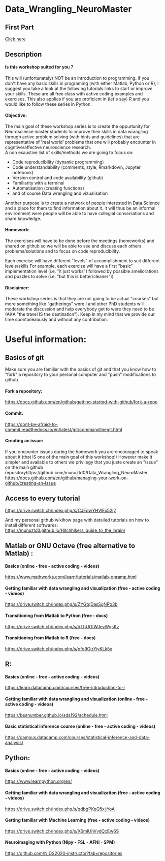 # Data_Wrangling_NeuroMaster

## First Part
[Click here](https://munoztd0.github.io/Data_Wrangling_NeuroMaster/)



## Description
#### Is this workshop suited for you ? 
This will (unfortunately) NOT be an introduction to programming. If you don't have any basic skills in programing (with either Matlab, Python or R), I suggest you take a look at the following tutorials links to start or improve your skills. These are all free class with active coding examples and exercises. 
This also applies if you are proficient in (let's say) R and you would like to follow these series in Python. 

#### Objective: 
The main goal of these workshop series is to create the oppurtunity for Neuroscience master students to improve their skills in data wrangling through active problem solving (with hints and guidelines) that are representative of 'real world' problems that one will probably encounter in cogntive/affective neuroscience research.  
A non exaustive list of skills/methods we are going to focus on: 
  - Code reproducibility (dynamic programming)
  - Code understandability (comments, style, Rmarkdown, Jupyter notebook)
  - Version control and code availability (github)
  - Familiarity with a terminal
  - Automatisation (creating functions)
  - and of course Data wrangling and vizualisation

Another purpose is to create a network of people interested in Data Science and a place for them to find information about it. It will thus be an informal environment were people will be able to have collegial conversations and share knowledge. 

#### Homework: 
The exercises will have to be done before the meetings (homeworks) and shared on github so we will be able to see and discuss each others problems/solutions and to focus on code reproducibility. 

Each exercise will have different "levels" of accomplishment to suit different levels/skills For example, each exercise will have a first "basic" implementation level (i.e. "it just works") followed by possible ameliorations and puzzles to solve (i.e. "but this is better/cleaner"))

#### Disclaimer: 
These workshop series is that they are not going to be actual "courses" but more something like "gatherings" were I and other PhD students will moderate the discussion and help everybody get to were they need to be (AKA "the travel IS the destination"). Keep in my mind that we provide our time spontaneaously and without any contribution.


# Useful information: 

## Basics of git 
Make sure you are familiar with the basics of git and that you know how to "fork" a repository to your personal computer and "push" modifications to github. 

#### Fork a repository: 
https://docs.github.com/en/github/getting-started-with-github/fork-a-repo

#### Commit: 
https://dont-be-afraid-to-commit.readthedocs.io/en/latest/git/commandlinegit.html

#### Creating an issue: 
If you encounter issues during the homework you are encouraged to speak about it (that IS one of the main goal of this workshop!)
However make it simpler and available to others we privilegy that you juste create an "issue" on the main github repositoryhttps://github.com/munoztd0/Data_Wrangling_NeuroMaster
https://docs.github.com/en/github/managing-your-work-on-github/creating-an-issue
  
## Access to every tutorial 
https://drive.switch.ch/index.php/s/CJEdwYHVlEx52j2 

And my personal github wikihow page with detailed tutorials on how to install different softwares: 
https://munoztd0.github.io/Hitchhikers_guide_to_the_brain/



## Matlab or GNU Octave (free alternative to Matlab) : 

#### Basics (online - free - active coding - videos) 
https://www.mathworks.com/learn/tutorials/matlab-onramp.html


#### Getting familiar with data wrangling and visualization (free - active coding - videos) 
https://drive.switch.ch/index.php/s/ZYGtqDasSgNPo3b


#### Transitioning from Matlab to Python (free - docs) 
https://drive.switch.ch/index.php/s/dThUOtWJevWgsKz

#### Transitioning from Matlab to R (free - docs) 
https://drive.switch.ch/index.php/s/pfo9GtrYiyKLk5x



## R: 

#### Basics (online - free - active coding - videos)
https://learn.datacamp.com/courses/free-introduction-to-r

#### Getting familiar with data wrangling and visualization (online - free - active coding - videos)
https://beanumber.github.io/sds192/schedule.html

#### Basic statistical inference course  (online - free - active coding - videos)
https://campus.datacamp.com/courses/statistical-inference-and-data-analysis/



## Python: 

#### Basics (online - free - active coding - videos) 
https://www.learnpython.org/en/

#### Getting familiar with data wrangling and visualization (free - active coding - videos) 
https://drive.switch.ch/index.php/s/qdbgPKqQ5xljYoA

#### Getting familiar with Machine Learning (free - active coding - videos) 
https://drive.switch.ch/index.php/s/X6mlUhVvdQcEw6S

#### Neuroimaging with Python (Nipy - FSL - AFNI - SPM) 
https://github.com/NIDS2020-instructor?tab=repositories






